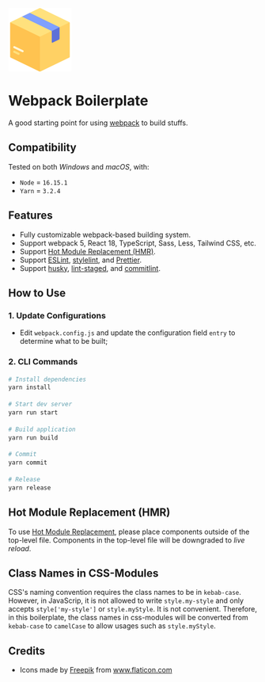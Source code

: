 <img src="public/icon.png" width="128px" alt="Icon" />

# Webpack Boilerplate

A good starting point for using [webpack](https://webpack.js.org/) to build stuffs.

## Compatibility

Tested on both _Windows_ and _macOS_, with:

- `Node` = `16.15.1`
- `Yarn` = `3.2.4`

## Features

- Fully customizable webpack-based building system.
- Support webpack 5, React 18, TypeScript, Sass, Less, Tailwind CSS, etc.
- Support [Hot Module Replacement (HMR)](https://webpack.js.org/concepts/hot-module-replacement/).
- Support [ESLint](https://www.npmjs.com/package/eslint), [stylelint](https://www.npmjs.com/package/stylelint), and [Prettier](https://www.npmjs.com/package/prettier).
- Support [husky](https://www.npmjs.com/package/husky), [lint-staged](https://www.npmjs.com/package/lint-staged), and [commitlint](https://www.npmjs.com/package/@commitlint/cli).

## How to Use

### 1. Update Configurations

- Edit `webpack.config.js` and update the configuration field `entry` to determine what to be built;

### 2. CLI Commands

```bash
# Install dependencies
yarn install

# Start dev server
yarn run start

# Build application
yarn run build

# Commit
yarn commit

# Release
yarn release
```

## Hot Module Replacement (HMR)

To use [Hot Module Replacement](https://webpack.js.org/concepts/hot-module-replacement/), please place components outside of the top-level file. Components in the top-level file will be downgraded to _live reload_.

## Class Names in CSS-Modules

CSS's naming convention requires the class names to be in `kebab-case`. However, in JavaScrip, it is not allowed to write `style.my-style` and only accepts `style['my-style']` or `style.myStyle`. It is not convenient. Therefore, in this boilerplate, the class names in css-modules will be converted from `kebab-case` to `camelCase` to allow usages such as `style.myStyle`. 

## Credits

- <div>Icons made by <a href="https://www.flaticon.com/authors/freepik" title="Freepik">Freepik</a> from <a href="https://www.flaticon.com/" title="Flaticon">www.flaticon.com</a></div>
